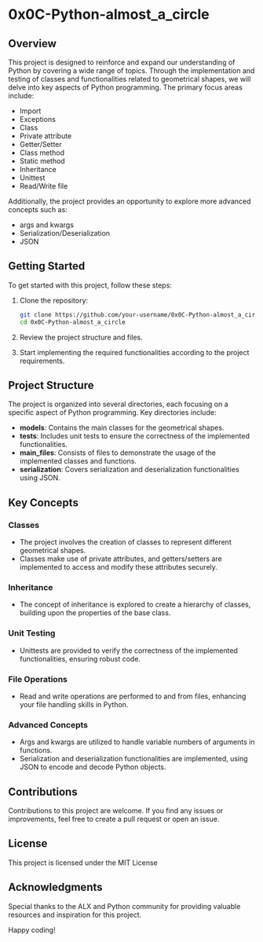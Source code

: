 # 0x0C-Python-almost_a_circle

## Overview

This project is designed to reinforce and expand our understanding of Python by covering a wide range of topics. Through the implementation and testing of classes and functionalities related to geometrical shapes, we will delve into key aspects of Python programming. The primary focus areas include:

- Import
- Exceptions
- Class
- Private attribute
- Getter/Setter
- Class method
- Static method
- Inheritance
- Unittest
- Read/Write file

Additionally, the project provides an opportunity to explore more advanced concepts such as:

- args and kwargs
- Serialization/Deserialization
- JSON

## Getting Started

To get started with this project, follow these steps:

1. Clone the repository:

    ```bash
    git clone https://github.com/your-username/0x0C-Python-almost_a_circle.git
    cd 0x0C-Python-almost_a_circle
    ```

2. Review the project structure and files.

3. Start implementing the required functionalities according to the project requirements.

## Project Structure

The project is organized into several directories, each focusing on a specific aspect of Python programming. Key directories include:

- **models**: Contains the main classes for the geometrical shapes.
- **tests**: Includes unit tests to ensure the correctness of the implemented functionalities.
- **main_files**: Consists of files to demonstrate the usage of the implemented classes and functions.
- **serialization**: Covers serialization and deserialization functionalities using JSON.

## Key Concepts

### Classes

- The project involves the creation of classes to represent different geometrical shapes.
- Classes make use of private attributes, and getters/setters are implemented to access and modify these attributes securely.

### Inheritance

- The concept of inheritance is explored to create a hierarchy of classes, building upon the properties of the base class.

### Unit Testing

- Unittests are provided to verify the correctness of the implemented functionalities, ensuring robust code.

### File Operations

- Read and write operations are performed to and from files, enhancing your file handling skills in Python.

### Advanced Concepts

- Args and kwargs are utilized to handle variable numbers of arguments in functions.
- Serialization and deserialization functionalities are implemented, using JSON to encode and decode Python objects.

## Contributions

Contributions to this project are welcome. If you find any issues or improvements, feel free to create a pull request or open an issue.

## License

This project is licensed under the MIT License

## Acknowledgments

Special thanks to the ALX and Python community for providing valuable resources and inspiration for this project.

Happy coding!
